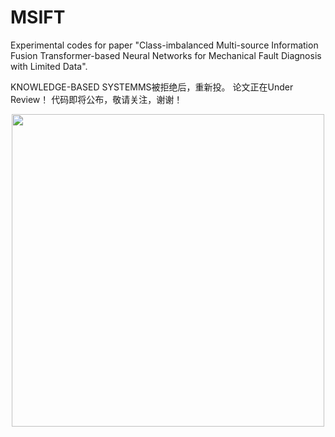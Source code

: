 # MSIFT
Experimental codes for paper "Class-imbalanced Multi-source Information Fusion Transformer-based Neural Networks for Mechanical Fault Diagnosis with Limited Data".

KNOWLEDGE-BASED SYSTEMMS被拒绝后，重新投。
论文正在Under Review！
代码即将公布，敬请关注，谢谢！


<div align=center>
<img src="https://github.com/Polimi-YuYue/MSIFT/blob/main/Framework.jpg" width="500px">
</div>

